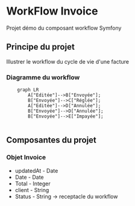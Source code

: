 # WorkFlow Invoice

Projet démo du composant workflow Symfony

## Principe du projet

Illustrer le workflow du cycle de vie d'une facture

### Diagramme du workflow
```mermaid
    graph LR
        A["Editée"]-->B["Envoyée"];
        B["Envoyée"]-->C["Réglée"];
        A["Editée"]-->D["Annulée"];
        B["Envoyée"]-->D["Annulée"];
        B["Envoyée"]-->E["Impayée"];
        
```

## Composantes du projet

### Objet Invoice

 - updatedAt - Date
 - Date - Date
 - Total - Integer
 - client - String
 - Status - String -> receptacle du workflow



